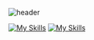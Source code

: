 
<!--IMAGE-->
![header](https://cdn1-production-images-kly.akamaized.net/tI_hVLOWPGPSTcHc6UZvu3ldjIE=/640x360/smart/filters:quality(75):strip_icc():format(webp)/kly-media-production/medias/3148968/original/086226900_1591781805-Goblin.jpg)
<!--ICON-->
[![My Skills](https://skillicons.dev/icons?i=c++,debian,mysql,nodejs,js,npm,css,html,tailwind,netlify)](https://skillicons.dev)
[![My Skills](https://skillicons.dev/icons?i=c++,net,java)](https://skillicons.dev)
